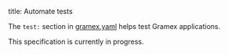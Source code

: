 title: Automate tests

The `test:` section in [gramex.yaml](gramex.yaml) helps test Gramex applications.

This specification is currently in progress.
